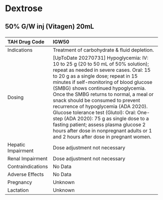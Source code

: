 # Dextrose

## 50% G/W inj (Vitagen) 20mL

##### 

| TAH Drug Code      | IGW50                                                                                                                                                                                                                                                                                                                                                                                                                                                                                                                                                                                        |
|:-------------------|:---------------------------------------------------------------------------------------------------------------------------------------------------------------------------------------------------------------------------------------------------------------------------------------------------------------------------------------------------------------------------------------------------------------------------------------------------------------------------------------------------------------------------------------------------------------------------------------------|
| Indications        | Treatment of carbohydrate & fluid depletion.                                                                                                                                                                                                                                                                                                                                                                                                                                                                                                                                                 |
| Dosing             | [UpToDate 20270731] Hypoglycemia: IV: 10 to 25 g (20 to 50 mL of 50% solution); repeat as needed in severe cases. Oral: 15 to 20 g as a single dose; repeat in 15 minutes if self-monitoring of blood glucose (SMBG) shows continued hypoglycemia. Once the SMBG returns to normal, a meal or snack should be consumed to prevent recurrence of hypoglycemia (ADA 2020). Glucose tolerance test (Glutol): Oral: One-step (ADA 2020): 75 g as single dose to a fasting patient; assess plasma glucose 2 hours after dose in nonpregnant adults or 1 and 2 hours after dose in pregnant women. |
| Hepatic Impairment | Dose adjustment not necessary                                                                                                                                                                                                                                                                                                                                                                                                                                                                                                                                                                |
| Renal Impairment   | Dose adjustment not necessary                                                                                                                                                                                                                                                                                                                                                                                                                                                                                                                                                                |
| Contraindications  | No Data                                                                                                                                                                                                                                                                                                                                                                                                                                                                                                                                                                                      |
| Adverse Effects    | No Data                                                                                                                                                                                                                                                                                                                                                                                                                                                                                                                                                                                      |
| Pregnancy          | Unknown                                                                                                                                                                                                                                                                                                                                                                                                                                                                                                                                                                                      |
| Lactation          | Unknown                                                                                                                                                                                                                                                                                                                                                                                                                                                                                                                                                                                      |

